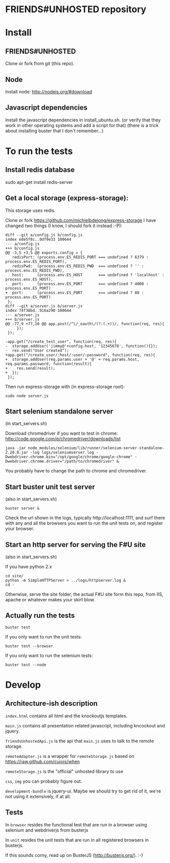 FRIENDS#UNHOSTED repository
=======

# Install

## FRIENDS#UNHOSTED

Clone or fork from git (this repo).

## Node

Install node: http://nodejs.org/#download

## Javascript dependencies

Install the javascript dependencies in install_ubuntu.sh. 
(or verify that they work in other operating systems and add a script for that)
(there is a trick about installing buster that I don't remember...)

# To run the tests

## Install redis database
sudo apt-get install redis-server

## Get a local storage (express-storage):

This storage uses redis.

Clone or fork https://github.com/michielbdejong/express-storage
I have changed two things (I know, I should fork it instead :-P):

```
diff --git a/config.js b/config.js
index ede5f8c..0df9e33 100644
--- a/config.js
+++ b/config.js
@@ -3,5 +3,5 @@ exports.config = {
   redisPort: (process.env.ES_REDIS_PORT === undefined ? 6379 : process.env.ES_REDIS_PORT),
   redisPwd:  (process.env.ES_REDIS_PWD  === undefined ? '' : process.env.ES_REDIS_PWD),
   host:      (process.env.ES_HOST       === undefined ? 'localhost' : process.env.ES_HOST),
-  port:      (process.env.ES_PORT       === undefined ? 4000 : process.env.ES_PORT)
+  port:      (process.env.ES_PORT       === undefined ? 80 : process.env.ES_PORT)
 };
diff --git a/server.js b/server.js
index 74f38bd..916a290 100644
--- a/server.js
+++ b/server.js
@@ -77,9 +77,10 @@ app.post(/^\/_oauth\/(?:(.+))/, function(req, res){
     });
 });
 
-app.get("/create_test_user", function(req, res){
-  storage.addUser('jimmy@'+config.host, '12345678', function(){});
-  res.send("User created");
+app.get("/create_user/:host/:user/:password", function(req, res){
+  storage.addUser(req.params.user + '@' + req.params.host, req.params.password, function(result){
+    res.send(result);  
+  });
 });
```

Then run express-storage with (in express-storage root): 

`sudo node server.js`

## Start selenium standalone server
(in start_servers.sh)

Download chromedriver if you want to test in chrome:
http://code.google.com/p/chromedriver/downloads/list

`java -jar node_modules/selenium/lib/runner/selenium-server-standalone-2.20.0.jar -log logs/seleniumserver.log -Dwebdriver.chrome.bin="/opt/google/chrome/google-chrome" -Dwebdriver.chrome.driver="/path/to/chromedriver" &`

You probably have to change the path to chrome and chromedriver. 

## Start buster unit test server
(also in start_servers.sh)

`buster server &`

Check the url shown in the logs, typically http://localhost:1111, and surf there with any and all the browsers 
you want to run the unit tests on, and register your browser.

## Start an http server for serving the F#U site
(also in start_servers.sh)

If you have python 2.x

```
cd site/
python -m SimpleHTTPServer > ../logs/httpserver.log &
cd -
```

Otherwise, serve the site folder, the actual F#U site form this repo, from IIS, apache or whatever makes your skirt blow. 

## Actually run the tests

`buster test`

If you only want to run the unit tests:

`buster test --browser`

If you only want to run the selenium tests:

`buster test --node`


# Develop

## Architecture-ish description

`index.html` contains all html and the knockoutjs templates.

`main.js` contains all presentation related javascript, including kncockout and jquery.

`friendsUnhostedApi.js` is the api that `main.js` uses to talk to the remote storage.

`remoteAdapter.js` is a wrapper for `remoteStorage.js` based on https://raw.github.com/cujojs/when

`remoteStorage.js` is the "official" unhosted library to use

`css`, `img` you can probably figure out. 

`development-bundle` is jquery-ui. Maybe we should try to get rid of it, we're not using it extensively, if at all.

## Tests

In `browser` resides the functional test that are run in a browser using selenium and webdriverjs from busterjs

In `unit` resides the unit tests that are run in all registered browsers in busterjs.

If this sounds corny, read up on BusterJS (http://busterjs.org/). :-)

